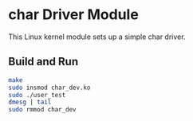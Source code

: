 # char Driver Module

This Linux kernel module sets up a simple char driver.

## Build and Run

```bash
make
sudo insmod char_dev.ko
sudo ./user_test
dmesg | tail
sudo rmmod char_dev

